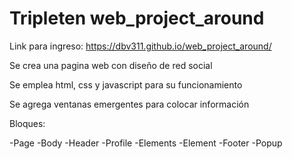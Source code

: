# Tripleten web_project_around

Link para ingreso: https://dbv311.github.io/web_project_around/

Se crea una pagina web con diseño de red social

Se emplea html, css y javascript para su funcionamiento

Se agrega ventanas emergentes para colocar información

Bloques:

-Page
-Body
-Header
-Profile
-Elements
-Element
-Footer
-Popup
